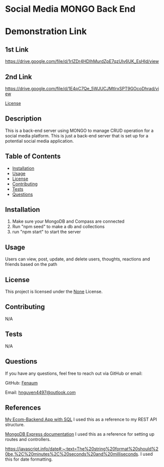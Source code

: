 
  # Social Media MONGO Back End

  # Demonstration Link

  ## 1st Link

  https://drive.google.com/file/d/1rIZDr4HDIhMurdZpE7qzUlv6UK_EsHld/view

  ## 2nd Link

  https://drive.google.com/file/d/1E4pC7Qe_5WJUCJMtlrxSPT9GOcoDhrad/view

  [License](https://img.shields.io/badge/License-None-brightgreen)

  ## Description

  This is a back-end server using MONGO to manage CRUD operation for a social media platform. This is just a back-end server that is set up for a potential social media application.

  ## Table of Contents

  - [Installation](#installation)
  - [Usage](#usage) 
  - [License](#license)
  - [Contributing](#contributing)
  - [Tests](#tests)
  - [Questions](#questions)

  ## Installation

  1. Make sure your MongoDB and Compass are connected 
  2. Run "npm seed" to make a db and collections 
  3. run "npm start" to start the server

  ## Usage

  Users can view, post, update, and delete users, thoughts, reactions and friends based on the path

  
  ## License
  This project is licensed under the [None](https://opensource.org/licenses/None) License.
  

  ## Contributing

  N/A

  ## Tests

  N/A

  ## Questions

  If you have any questions, feel free to reach out via GitHub or email:

  GitHub: [Fenaum](https://github.com/Fenaum)

  Email: hnguyen4497@outlook.com
  
  ## References 
  [My Ecom-Backend App with SQL](https://github.com/Fenaum/ecom-backend)
  I used this as a reference to my REST API structure.

  [MongoDB Express documentation](https://www.mongodb.com/languages/express-mongodb-rest-api-tutorial)
  I used this as a reference for setting up routes and controllers.

  https://javascript.info/date#:~:text=The%20string%20format%20should%20be,%2C%20minutes%2C%20seconds%20and%20milliseconds.
  I used this for date formatting.
